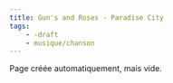 ```yaml
---
title: Gun's and Roses - Paradise City
tags:
    - -draft
    - musique/chanson
---
```


Page créée automatiquement, mais vide.
